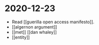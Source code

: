 # 2020-12-23

- Read [[guerilla open access manifesto]].
- [[algernon argument]]
- [[met]] [[dan whaley]] 
- [[entity]]